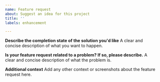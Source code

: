 ```yaml
---
name: Feature request
about: Suggest an idea for this project
title: ''
labels: enhancement

---
```


**Describe the completion state of the solution you'd like**
A clear and concise description of what you want to happen.

**Is your feature request related to a problem? If so, please describe.**
A clear and concise description of what the problem is.

**Additional context**
Add any other context or screenshots about the feature request here.
